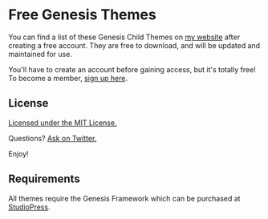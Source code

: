 Free Genesis Themes
=================

You can find a list of these Genesis Child Themes on <a href="https://calvinkoepke.com/free-genesis-themes/">my website</a> after creating a free account. They are free to download, and will be updated and maintained for use.

You'll have to create an account before gaining access, but it's totally free! To become a member, <a href="https://calvinkoepke.com/free-genesis-themes/">sign up here</a>.

## License

<a href="http://opensource.org/licenses/MIT" target="_blank">Licensed under the MIT License.</a>

Questions? <a href="http://twitter.com/cjkoepke">Ask on Twitter.</a>

Enjoy!

## Requirements
All themes require the Genesis Framework which can be purchased at <a href="http://www.genesistheme.com" target="_blank">StudioPress</a>.
